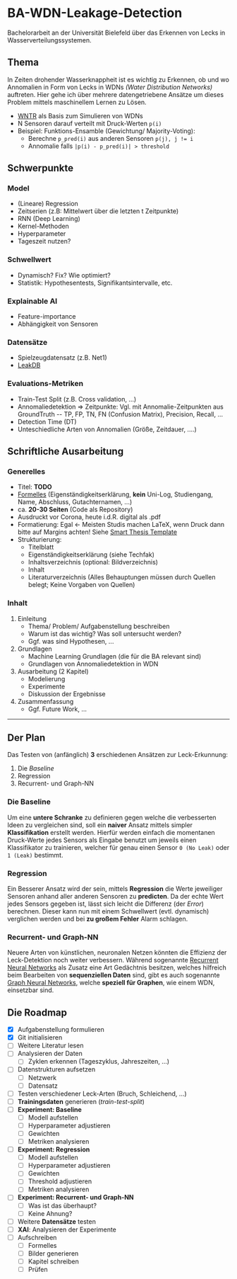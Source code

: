 # BA-WDN-Leakage-Detection

Bachelorarbeit an der Universität Bielefeld über das Erkennen von Lecks in Wasserverteilungssystemen.

## Thema

In Zeiten drohender Wasserknappheit ist es wichtig zu Erkennen, ob und wo Annomalien in Form von Lecks in WDNs *(Water Distribution Networks)* auftreten.
Hier gehe ich über mehrere datengetriebene Ansätze um dieses Problem mittels maschinellem Lernen zu Lösen.

- [WNTR](https://wntr.readthedocs.io/en/latest/) als Basis zum Simulieren von WDNs
- N Sensoren darauf verteilt mit Druck-Werten `p(i)`
- Beispiel: Funktions-Ensamble (Gewichtung/ Majority-Voting):
  - Berechne `p_pred(i)` aus anderen Sensoren `p(j), j != i`
  - Annomalie falls `|p(i) - p_pred(i)| > threshold`

## Schwerpunkte

### Model
  - (Lineare) Regression
  - Zeitserien (z.B: Mittelwert über die letzten t Zeitpunkte)
  - RNN (Deep Learning)
  - Kernel-Methoden
  - Hyperparameter
  - Tageszeit nutzen?
### Schwellwert
  - Dynamisch? Fix? Wie optimiert?
  - Statistik: Hypothesentests, Signifikantsintervalle, etc.
### Explainable AI
  - Feature-importance
  - Abhängigkeit von Sensoren
### Datensätze
  - Spielzeugdatensatz (z.B. Net1)
  - [LeakDB](https://github.com/KIOS-Research/LeakDB)
### Evaluations-Metriken
  - Train-Test Split (z.B. Cross validation, ...) 
  - Annomaliedetektion => Zeitpunkte: Vgl. mit Annomalie-Zeitpunkten aus GroundTruth -- TP, FP, TN, FN (Confusion Matrix), Precision, Recall, ...
  - Detection Time (DT)
  - Unteschiedliche Arten von Annomalien (Größe, Zeitdauer, ....)

## Schriftliche Ausarbeitung

### Generelles

- Titel: **TODO**
- [Formelles](https://www.uni-bielefeld.de/fakultaeten/technische-fakultaet/organisation/formulare/) (Eigenständigkeitserklärung, **kein** Uni-Log, Studiengang, Name, Abschluss, Gutachternamen, ...)
- ca. **20-30 Seiten** (Code als Repository)
- Ausdruckt vor Corona, heute i.d.R. digital als .pdf
- Formatierung: Egal  <- Meisten Studis machen LaTeX, wenn Druck dann bitte auf Margins achten! Siehe [Smart Thesis Template](https://github.com/astoeckel/smart-thesis)
- Strukturierung:
  - Titelblatt
  - Eigenständigkeitserklärung (siehe Techfak)
  - Inhaltsverzeichnis (optional: Bildverzeichnis)
  - Inhalt
  - Literaturverzeichnis (Alles Behauptungen müssen durch Quellen belegt; Keine Vorgaben von Quellen)

### Inhalt

1. Einleitung
    - Thema/ Problem/ Aufgabenstellung beschreiben
    - Warum ist das wichtig? Was soll untersucht werden?
    - Ggf. was sind Hypothesen, ...
2. Grundlagen
    - Machine Learning Grundlagen (die für die BA relevant sind)
    - Grundlagen von Annomaliedetektion in WDN
3. Ausarbeitung (2 Kapitel)
    - Modelierung
    - Experimente
    - Diskussion der Ergebnisse
4. Zusammenfassung
    - Ggf. Future Work, ...

---

## Der Plan

Das Testen von (anfänglich) **3** erschiedenen Ansätzen zur Leck-Erkunnung:

1. Die *Baseline*
2. Regression
3. Recurrent- und Graph-NN

### Die Baseline

Um eine **untere Schranke** zu definieren gegen welche die verbesserten Ideen zu vergleichen sind, soll ein **naiver** Ansatz mittels simpler **Klassifikation** erstellt werden.
Hierfür werden einfach die momentanen Druck-Werte jedes Sensors als Eingabe benutzt um jeweils einen Klassifikator zu trainieren, welcher für genau einen Sensor `0 (No Leak)` oder `1 (Leak)` bestimmt.

### Regression

Ein Besserer Ansatz wird der sein, mittels **Regression** die Werte jeweiliger Sensoren anhand aller anderen Sensoren zu **predicten**. Da der echte Wert jedes Sensors gegeben ist, lässt sich leicht die Differenz (der *Error*) berechnen. Dieser kann nun mit einem Schwellwert (evtl. dynamisch) verglichen werden und bei **zu großem Fehler** Alarm schlagen.

### Recurrent- und Graph-NN

Neuere Arten von künstlichen, neuronalen Netzen könnten die Effizienz der Leck-Detektion noch weiter verbessern. Während sogenannte [Recurrent Neural Networks](https://de.wikipedia.org/wiki/Rekurrentes_neuronales_Netz) als Zusatz eine Art Gedächtnis besitzen, welches hilfreich beim Bearbeiten von **sequenziellen Daten** sind, gibt es auch sogenannte [Graph Neural Networks](https://en.wikipedia.org/wiki/Graph_neural_network), welche **speziell für Graphen**, wie einem WDN, einsetzbar sind.

## Die Roadmap

- [X] Aufgabenstellung formulieren
- [X] Git initialisieren
- [ ] Weitere Literatur lesen
- [ ] Analysieren der Daten
  - [ ] Zyklen erkennen (Tageszyklus, Jahreszeiten, ...)
- [ ] Datenstrukturen aufsetzen
  - [ ] Netzwerk
  - [ ] Datensatz
- [ ] Testen verschiedener Leck-Arten (Bruch, Schleichend, ...)
- [ ] **Trainingsdaten** generieren (*train-test-split*)
- [ ] **Experiment: Baseline**
  - [ ] Modell aufstellen
  - [ ] Hyperparameter adjustieren
  - [ ] Gewichten
  - [ ] Metriken analysieren
- [ ] **Experiment: Regression**
  - [ ] Modell aufstellen
  - [ ] Hyperparameter adjustieren
  - [ ] Gewichten
  - [ ] Threshold adjustieren
  - [ ] Metriken analysieren
- [ ] **Experiment: Recurrent- und Graph-NN**
  - [ ] Was ist das überhaupt?
  - [ ] Keine Ahnung?
- [ ] Weitere **Datensätze** testen
- [ ] **XAI**: Analysieren der Experimente
- [ ] Aufschreiben
  - [ ] Formelles
  - [ ] Bilder generieren
  - [ ] Kapitel schreiben
  - [ ] Prüfen

